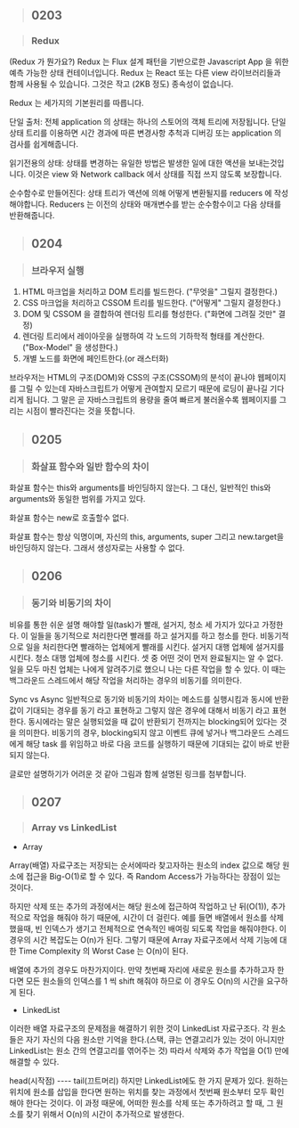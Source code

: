 > ## 0203

> ### Redux

(Redux 가 뭔가요?)
Redux 는 Flux 설계 패턴을 기반으로한 Javascript App 을 위한 예측 가능한 상태 컨테이너입니다. Redux 는 React 또는 다른 view 라이브러리들과 함께 사용될 수 있습니다. 그것은 작고 (2KB 정도) 종속성이 없습니다.

Redux 는 세가지의 기본원리를 따릅니다.

단일 출처: 전체 application 의 상태는 하나의 스토어의 객체 트리에 저장됩니다. 단일 상태 트리를 이용하면 시간 경과에 따른 변경사항 추척과 디버깅 또는 application 의 검사를 쉽게해줍니다.

읽기전용의 상태: 상태를 변경하는 유일한 방법은 발생한 일에 대한 액션을 보내는것입니다. 이것은 view 와 Network callback 에서 상태를 직접 쓰지 않도록 보장합니다.

순수함수로 만들어진다: 상태 트리가 액션에 의해 어떻게 변환될지를 reducers 에 작성해야합니다. Reducers 는 이전의 상태와 매개변수를 받는 순수함수이고 다음 상태를 반환해줍니다.

> ## 0204

> ### 브라우저 실행

1. HTML 마크업을 처리하고 DOM 트리를 빌드한다. ("무엇을" 그릴지 결정한다.)
2. CSS 마크업을 처리하고 CSSOM 트리를 빌드한다. ("어떻게" 그릴지 결정한다.)
3. DOM 및 CSSOM 을 결합하여 렌더링 트리를 형성한다. ("화면에 그려질 것만" 결정)
4. 렌더링 트리에서 레이아웃을 실행하여 각 노드의 기하학적 형태를 계산한다. ("Box-Model" 을 생성한다.)
5. 개별 노드를 화면에 페인트한다.(or 래스터화)

브라우저는 HTML의 구조(DOM)와 CSS의 구조(CSSOM)의 분석이 끝나야 웹페이지를 그릴 수 있는데 자바스크립트가 어떻게 관여할지 모르기 때문에 로딩이 끝나길 기다리게 됩니다. 그 말은 곧 자바스크립트의 용량을 줄여 빠르게 불러올수록 웹페이지를 그리는 시점이 빨라진다는 것을 뜻합니다.

> ## 0205

> ### 화살표 함수와 일반 함수의 차이

화살표 함수는 this와 arguments를 바인딩하지 않는다. 그 대신, 일반적인 this와 arguments와 동일한 범위를 가지고 있다.

화살표 함수는 new로 호출할수 없다.

화살표 함수는 항상 익명이며, 자신의 this, arguments, super 그리고 new.target을 바인딩하지 않는다. 그래서 생성자로는 사용할 수 없다.

> ## 0206

> ### 동기와 비동기의 차이

비유를 통한 쉬운 설명
해야할 일(task)가 빨래, 설거지, 청소 세 가지가 있다고 가정한다. 이 일들을 동기적으로 처리한다면 빨래를 하고 설거지를 하고 청소를 한다. 비동기적으로 일을 처리한다면 빨래하는 업체에게 빨래를 시킨다. 설거지 대행 업체에 설거지를 시킨다. 청소 대행 업체에 청소를 시킨다. 셋 중 어떤 것이 먼저 완료될지는 알 수 없다. 일을 모두 마친 업체는 나에게 알려주기로 했으니 나는 다른 작업을 할 수 있다. 이 때는 백그라운드 스레드에서 해당 작업을 처리하는 경우의 비동기를 의미한다.

Sync vs Async
일반적으로 동기와 비동기의 차이는 메소드를 실행시킴과 동시에 반환 값이 기대되는 경우를 동기 라고 표현하고 그렇지 않은 경우에 대해서 비동기 라고 표현한다. 동시에라는 말은 실행되었을 때 값이 반환되기 전까지는 blocking되어 있다는 것을 의미한다. 비동기의 경우, blocking되지 않고 이벤트 큐에 넣거나 백그라운드 스레드에게 해당 task 를 위임하고 바로 다음 코드를 실행하기 때문에 기대되는 값이 바로 반환되지 않는다.

글로만 설명하기가 어려운 것 같아 그림과 함께 설명된 링크를 첨부합니다.

> ## 0207

> ### Array vs LinkedList

- Array

Array(배열) 자료구조는 저장되는 순서에따라 찾고자하는 원소의 index 값으로 해당 원소에 접근을 Big-O(1)로 할 수 있다. 즉 Random Access가 가능하다는 장점이 있는 것이다.

하지만 삭제 또는 추가의 과정에서는 해당 원소에 접근하여 작업하고 난 뒤(O(1)), 추가적으로 작업을 해줘야 하기 때문에, 시간이 더 걸린다. 예를 들면 배열에서 원소를 삭제 했을때, 빈 인덱스가 생기고 전체적으로 연속적인 배여링 되도록 작업을 해줘야한다. 이 경우의 시간 복잡도는 O(n)가 된다. 그렇기 때문에 Array 자료구조에서 삭제 기능에 대한 Time Complexity 의 Worst Case 는 O(n)이 된다.

배열에 추가의 경우도 마찬가지이다. 만약 첫번째 자리에 새로운 원소를 추가하고자 한다면 모든 원소들의 인덱스를 1 씩 shift 해줘야 하므로 이 경우도 O(n)의 시간을 요구하게 된다.

- LinkedList

이러한 배열 자료구조의 문제점을 해결하기 위한 것이 LinkedList 자료구조다. 각 원소들은 자기 자신의 다음 원소만 기억을 한다.(스택, 큐는 연결고리가 있는 것이 아니지만 LinkedList는 원소 간의 연결고리를 엮어주는 것) 따라서 삭제와 추가 작업을 O(1) 만에 해결할 수 있다.

head(시작점) ---- tail(끄트머리)
하지만 LinkedList에도 한 가지 문제가 있다. 원하는 위치에 원소를 삽입을 한다면 원하는 위치를 찾는 과정에서 첫번째 원소부터 모두 확인해야 한다는 것이다. 이 과정 때문에, 어떠한 원소를 삭제 또는 추가하려고 할 때, 그 원소를 찾기 위해서 O(n)의 시간이 추가적으로 발생한다.
